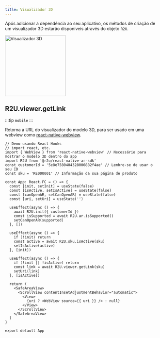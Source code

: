 ```yaml
---
title: Visualizador 3D
---
```


Após adicionar a dependência ao seu aplicativo, os métodos de criação de um visualizador 3D estarão disponíveis através do objeto `R2U`.

<p float="left">
  <img src="https://sdk.r2u.io/documentation/react-native-viewer.png" title="Visualizador 3D" width="200"/>
</p>

## R2U.viewer.getLink

:::tip `mobile`
:::

Retorna a URL do visualizador do modelo 3D, para ser usado em uma webview como [react-native-webview](https://github.com/react-native-webview/react-native-webview).

```tsx
// Demo usando React Hooks
// import react, etc.
import { WebView } from 'react-native-webview' // Necessário para mostrar o modelo 3D dentro do app
import R2U from '@r2u/react-native-ar-sdk'
const customerId = '5e8e7580404328000882f4ae' // Lembre-se de usar o seu ID
const sku = 'RE000001' // Informação da sua página de produto

const App: React.FC = () => {
  const [init, setInit] = useState(false)
  const [isActive, setIsActive] = useState(false)
  const [canOpenAR, setCanOpenAR] = useState(false)
  const [uri, setUri] = useState('')

  useEffect(async () => {
    await R2U.init({ customerId })
    const isSupported = await R2U.ar.isSupported()
    setCanOpenAR(supported)
  }, [])

  useEffect(async () => {
    if (!init) return
    const active = await R2U.sku.isActive(sku)
    setIsActive(active)
  }, [init])

  useEffect(async () => {
    if (!init || !isActive) return
    const link = await R2U.viewer.getLink(sku)
    setUri(link)
  }, [isActive])

  return (
    <SafeAreaView>
      <ScrollView contentInsetAdjustmentBehavior="automatic">
        <View>
          {uri ? <WebView source={{ uri }} /> : null}
        </View>
      </ScrollView>
    </SafeAreaView>
  )
}

export default App
```
